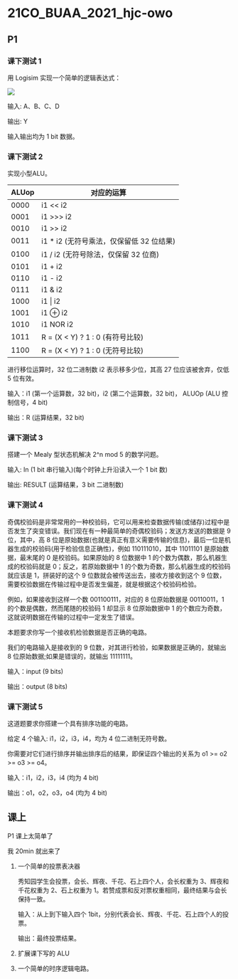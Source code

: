 # 21CO_BUAA_2021_hjc-owo

## P1

### 课下测试 1

用 Logisim 实现一个简单的逻辑表达式：

![](http://latex.codecogs.com/svg.latex?Y=\overline{A}B+C+AD)

输入: A、B、C、D

输出: Y 

输入输出均为 1 bit 数据。

### 课下测试 2

实现小型ALU。

| ALUop | 对应的运算                               |
| ----- | ---------------------------------------- |
| 0000  | i1 << i2                                 |
| 0001  | i1 >>> i2                                |
| 0010  | i1 >> i2                                 |
| 0011  | i1 * i2 (无符号乘法，仅保留低 32 位结果) |
| 0100  | i1 / i2 (无符号除法，仅保留 32 位商)     |
| 0101  | i1 + i2                                  |
| 0110  | i1 - i2                                  |
| 0111  | i1 & i2                                  |
| 1000  | i1 \| i2                                 |
| 1001  | i1 ⊕ i2 |
| 1010 | i1 NOR i2 |
| 1011 | R = (X < Y) ? 1 : 0 (有符号比较) |
| 1100 | R = (X < Y) ? 1 : 0 (无符号比较) |

进行移位运算时，32 位二进制数 i2 表示移多少位，其高 27 位应该被舍弃，仅低 5 位有效。

输入：i1 (第一个运算数，32 bit)，i2 (第二个运算数，32 bit)， ALUOp (ALU 控制信号，4 bit)

输出：R (运算结果，32 bit)

### 课下测试 3

搭建一个 Mealy 型状态机解决 2^n mod 5 的数学问题。

输入: In (1 bit 串行输入)(每个时钟上升沿读入一个 1 bit 数)

输出: RESULT (运算结果，3 bit 二进制数)

### 课下测试 4

奇偶校验码是非常常用的一种校验码，它可以用来检查数据传输(或储存)过程中是否发生了突变错误。我们现在有一种最简单的奇偶校验码；发送方发送的数据是 9 位，其中，高 8 位是原始数据(也就是真正有意义需要传输的信息)，最后一位是机器生成的校验码(用于检验信息正确性)，例如 110111010，其中 11011101 是原始数据，最末尾的 0 是校验码。如果原始的 8 位数据中 1 的个数为偶数，那么机器生成的校验码就是 0；反之，若原始数据中 1 的个数为奇数，那么机器生成的校验码就应该是 1，拼装好的这个 9 位数就会被传送出去，接收方接收到这个 9 位数，需要校验数据在传输过程中是否发生偏差，就是根据这个校验码检验。

例如，如果接收到这样一个数 001100111，对应的 8 位原始数据是 00110011，1 的个数是偶数，然而尾随的校验码 1 却显示 8 位原始数据中 1 的个数应为奇数，这就说明数据在传输的过程中一定发生了错误。

本题要求你写一个接收机检验数据是否正确的电路。

我们的电路输入是接收到的 9 位数，对其进行检验，如果数据是正确的，就输出 8 位原始数据;如果是错误的，就输出 11111111。

输入：input (9 bits)

输出：output (8 bits)

### 课下测试 5

这道题要求你搭建一个具有排序功能的电路。

给定 4 个输入: i1，i2，i3，i4，均为 4 位二进制无符号数。

你需要对它们进行排序并输出排序后的结果，即保证四个输出的关系为 o1 >= o2 >= o3 >= o4。

输入：i1，i2，i3，i4 (均为 4 bit)

输出：o1，o2，o3，o4 (均为 4 bit)

## 课上

P1 课上太简单了

我 20min 就出来了

1. 一个简单的投票表决器

   秀知园学生会投票，会长、辉夜、千花、石上四个人，会长权重为 3、辉夜和千花权重为 2、石上权重为 1。若赞成票和反对票权重相同，最终结果与会长保持一致。

   输入：从上到下输入四个 1bit，分别代表会长、辉夜、千花、石上四个人的投票。

   输出：最终投票结果。

2. 扩展课下写的 ALU
3. 一个简单的时序逻辑电路。
